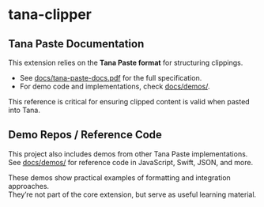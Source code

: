 # tana-clipper
## Tana Paste Documentation
This extension relies on the **Tana Paste format** for structuring clippings.  

- See [docs/tana-paste-docs.pdf](./docs/tana-paste-docs.pdf) for the full specification.  
- For demo code and implementations, check [docs/demos/](./docs/demos/).  

This reference is critical for ensuring clipped content is valid when pasted into Tana.

## Demo Repos / Reference Code
This project also includes demos from other Tana Paste implementations.  
See [docs/demos/](./docs/demos/) for reference code in JavaScript, Swift, JSON, and more.  

These demos show practical examples of formatting and integration approaches.  
They’re not part of the core extension, but serve as useful learning material.